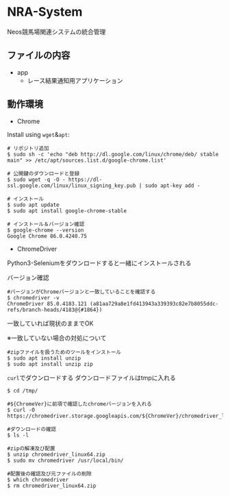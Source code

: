 # NRA-System
Neos競馬場関連システムの統合管理

## ファイルの内容
- app
  - レース結果通知用アプリケーション
 
## 動作環境
- Chrome

 Install using `wget`&`apt`:
```shell
# リポジトリ追加
$ sudo sh -c 'echo "deb http://dl.google.com/linux/chrome/deb/ stable main" >> /etc/apt/sources.list.d/google-chrome.list'

# 公開鍵のダウンロードと登録
$ sudo wget -q -O - https://dl-ssl.google.com/linux/linux_signing_key.pub | sudo apt-key add -

# インストール
$ sudo apt update
$ sudo apt install google-chrome-stable

# インストール＆バージョン確認
$ google-chrome --version
Google Chrome 86.0.4240.75
```
- ChromeDriver

Python3-Seleniumをダウンロードすると一緒にインストールされる

バージョン確認
```Shell
#バージョンがChromeバージョンと一致していることを確認する
$ chromedriver -v
ChromeDriver 85.0.4183.121 (a81aa729a8e1fd413943a339393c82e7b8055ddc-refs/branch-heads/4183@{#1864})
```
一致していれば現状のままでOK

※一致していない場合の対処について
```Shell
#zipファイルを扱うためのツールをインストール
$ sudo apt install unzip
$ sudo apt install unzip zip
```
`curl`でダウンロードする
ダウンロードファイルはtmpに入れる
```Shell
$ cd /tmp/

#${ChromeVer}に前項で確認したchromeバージョンを入れる
$ curl -O https://chromedriver.storage.googleapis.com/${ChromeVer}/chromedriver_linux64.zip

#ダウンロードの確認
$ ls -l

#zipの解凍及び配置
$ unzip chromedriver_linux64.zip
$ sudo mv chromedriver /usr/local/bin/

#配置後の確認及び元ファイルの削除
$ which chromedriver 
$ rm chromedriver_linux64.zip
```
